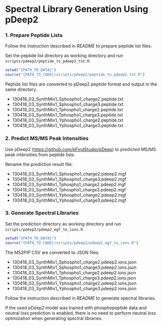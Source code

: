 # Spectral Library Generation Using pDeep2

### 1. Prepare Peptide Lists
Follow the instruction described in *README* to prepare peptide list files.

Set the peptide list directory as working directory and run `scripts/pdeep2/peptide_to_pdeep2_txt.R`.
```R
setwd("{PATH_TO_DATA}")
source("{PATH_TO_CODE}/scripts/pdeep2/peptide_to_pdeep2_txt.R")
```

Peptide list files are converted to pDeep2 peptide format and output in the same directory. 
- 130418_03_SynthMix1_Sphospho1_charge2.peptide.txt
- 130418_03_SynthMix1_Sphospho1_charge3.peptide.txt
- 130418_03_SynthMix1_Tphospho1_charge2.peptide.txt
- 130418_03_SynthMix1_Tphospho1_charge3.peptide.txt
- 130418_03_SynthMix1_Yphospho1_charge2.peptide.txt
- 130418_03_SynthMix1_Yphospho1_charge3.peptide.txt


### 2. Predict MS/MS Peak Intensities
Use pDeep2 (https://github.com/pFindStudio/pDeep) to predicted MS/MS peak intensities from peptide lists.

Rename the prediction result file:
- 130418_03_SynthMix1_Sphospho1_charge2.pdeep2.mgf
- 130418_03_SynthMix1_Sphospho1_charge3.pdeep2.mgf
- 130418_03_SynthMix1_Tphospho1_charge2.pdeep2.mgf
- 130418_03_SynthMix1_Tphospho1_charge3.pdeep2.mgf
- 130418_03_SynthMix1_Yphospho1_charge2.pdeep2.mgf
- 130418_03_SynthMix1_Yphospho1_charge3.pdeep2.mgf


### 3. Generate Spectral Libraries
Set the prediction directory as working directory and run `scripts/pdeep2/pdeep2_mgf_to_ions.R`.
```R
setwd("{PATH_TO_DATA}")
source("{PATH_TO_CODE}/scripts/pdeep2/pdeep2_mgf_to_ions.R")
```

The MS2PIP CSV are converted to JSON files.
- 130418_03_SynthMix1_Sphospho1_charge2.pdeep2.ions.json
- 130418_03_SynthMix1_Sphospho1_charge3.pdeep2.ions.json
- 130418_03_SynthMix1_Tphospho1_charge2.pdeep2.ions.json
- 130418_03_SynthMix1_Tphospho1_charge3.pdeep2.ions.json
- 130418_03_SynthMix1_Yphospho1_charge2.pdeep2.ions.json
- 130418_03_SynthMix1_Yphospho1_charge3.pdeep2.ions.json

Follow the instruction described in *README* to generate spectral libraries.

If the used pDeep2 model was trained with phosphopeptide data and neutral loss prediction is enabled, there is no need to perform neutral loss optimization when generating spectral libraries.
